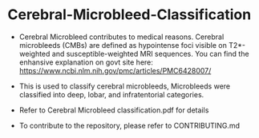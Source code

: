 # Cerebral-Microbleed-Classification
- Cerebral Microbleed contributes to medical reasons. Cerebral microbleeds (CMBs) are defined as hypointense foci visible on T2*-weighted and susceptible-weighted MRI sequences. You can find the enhansive explanation on govt site here: https://www.ncbi.nlm.nih.gov/pmc/articles/PMC6428007/

- This is used to classify cerebral microbleeds, Microbleeds were classified into deep, lobar, and infratentorial categories.

- Refer to Cerebral Microbleed classification.pdf for details  

- To contribute to the repository, please refer to CONTRIBUTING.md
